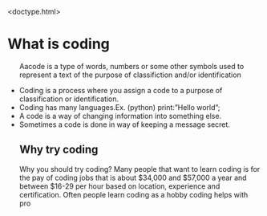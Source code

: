 <doctype.html>
<link>
<head>
<title>Creating Website using Coding</title>

<link href="style.css" type="text/css" rel="stylesheet">
</head>
<body>
<h1>What is coding</h1>
<p> 
<ul>
<p>Aacode is a type of words, numbers or some other symbols used to represent a text of the purpose of classifiction and/or identification</p>
  <li>Coding is a process where you assign a code to a purpose of classification or identification.</li>
  <li>Coding has many languages.Ex. (python) print:”Hello world”;</li>
  <li>A code is a way of changing information into something else.</li>
  <li>Sometimes a code is done in way of keeping a message secret.</li>
<h2>Why try coding</h2>
<p> Why you should try coding? Many people that want to learn coding is for the pay of coding jobs that is about $34,000 and $57,000 a year and between $16-29 per hour based on location, experience and certification. Often people learn coding as a hobby coding helps with pro</p>
